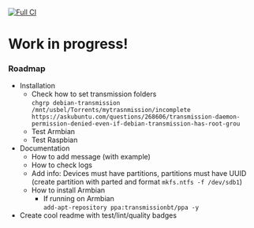 [![Full CI](https://github.com/h4570/armnas/actions/workflows/ci.yml/badge.svg)](https://github.com/h4570/armnas/actions/workflows/ci.yml)

# Work in progress!

### Roadmap
- Installation
  - Check how to set transmission folders  
`
chgrp debian-transmission /mnt/usbel/Torrents/mytrasnmission/incomplete
https://askubuntu.com/questions/268606/transmission-daemon-permission-denied-even-if-debian-transmission-has-root-grou
`
  - Test Armbian
  - Test Raspbian
- Documentation
  - How to add message (with example)
  - How to check logs
  - Add info: Devices must have partitions, partitions must have UUID (create partition with parted and format `mkfs.ntfs -f /dev/sdb1`)
  - How to install Armbian
    - If running on Armbian  
`add-apt-repository ppa:transmissionbt/ppa -y`
- Create cool readme with test/lint/quality badges
